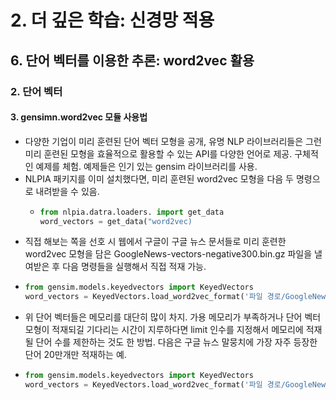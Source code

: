 # 2. 더 깊은 학습: 신경망 적용
## 6. 단어 벡터를 이용한 추론: word2vec 활용
### 2. 단어 벡터
#### 3. gensimn.word2vec 모듈 사용법
- 다양한 기업이 미리 훈련된 단어 벡터 모형을 공개, 유명 NLP 라이브러리들은 그런 미리 훈련된 모형을 효율적으로 활용할 수 있는 API를 다양한 언어로 제공. 구체적인 예제를 체험. 예제들은 인기 있는 gensim 라이브러리를 사용.
- NLPIA 패키지를 이미 설치했다면, 미리 훈련된 word2vec 모형을 다음 두 명령으로 내려받을 수 있음.
  - ```python
    from nlpia.datra.loaders. import get_data
    word_vectors = get_data("word2vec)
    ```
- 직접 해보는 쪽을 선호 시 웹에서 구글이 구글 뉴스 문서들로 미리 훈련한 word2vec 모형을 담은 GoogleNews-vectors-negative300.bin.gz 파일을 낼여받은 후 다음 명령들을 실행해서 직접 적재 가능.
- ```python
  from gensim.models.keyedvectors import KeyedVectors
  word_vectors = KeyedVectors.load_word2vec_format('파일 경로/GoogleNews-vectors-negative300.bin.gz',binary=True)
  ```
- 위 단어 벡터들은 메모리를 대단히 많이 차지. 가용 메모리가 부족하거나 단어 벡터 모형이 적재되길 기다리는 시간이 지루하다면 limit 인수를 지정해서 메모리에 적재될 단어 수를 제한하는 것도 한 방법. 다음은 구글 뉴스 말뭉치에 가장 자주 등장한 단어 20만개만 적재하는 예.
- ```python
  from gensim.models.keyedvectors import KeyedVectors
  word_vectors = KeyedVectors.load_word2vec_format('파일 경로/GoogleNews-vectors-negative300.bin.gz',binary=True, limit=200000)
  ```